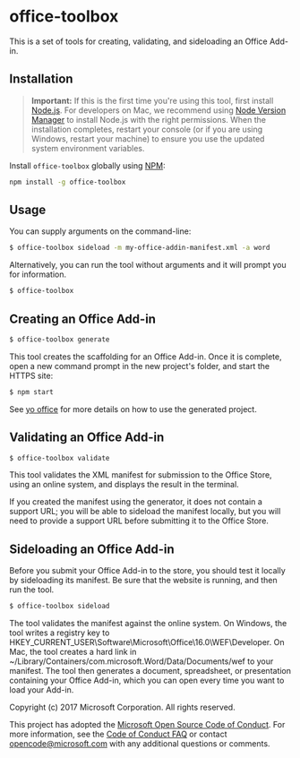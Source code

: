# office-toolbox

This is a set of tools for creating, validating, and sideloading an Office Add-in.

## Installation
> **Important:** If this is the first time you're using this tool, first install [Node.js](https://nodejs.org). For developers on Mac, we recommend using [Node Version Manager](https://github.com/creationix/nvm) to install Node.js with the right permissions. When the installation completes, restart your console (or if you are using Windows, restart your machine) to ensure you use the updated system environment variables.

Install `office-toolbox` globally using [NPM](http://npmjs.org/):
```bash
npm install -g office-toolbox
```

## Usage
You can supply arguments on the command-line:

```bash
$ office-toolbox sideload -m my-office-addin-manifest.xml -a word
```

Alternatively, you can run the tool without arguments and it will prompt you for information.

```bash
$ office-toolbox
```

## Creating an Office Add-in
```bash
$ office-toolbox generate
```

This tool creates the scaffolding for an Office Add-in. Once it is complete, open a new command prompt in the new project's folder, and start the HTTPS site:
```bash
$ npm start
```

See [yo office](https://www.npmjs.com/package/generator-office) for more details on how to use the generated project.

## Validating an Office Add-in
```bash
$ office-toolbox validate
```

This tool validates the XML manifest for submission to the Office Store, using an online system, and displays the result in the terminal. 

If you created the manifest using the generator, it does not contain a support URL; you will be able to sideload the manifest locally, but you will need to provide a support URL before submitting it to the Office Store.

## Sideloading an Office Add-in
Before you submit your Office Add-in to the store, you should test it locally by sideloading its manifest. Be sure that the website is running, and then run the tool.

```bash
$ office-toolbox sideload
```

The tool validates the manifest against the online system. On Windows, the tool writes a registry key to HKEY\_CURRENT\_USER\Software\Microsoft\Office\16.0\WEF\Developer. On Mac, the tool creates a hard link in ~/Library/Containers/com.microsoft.Word/Data/Documents/wef to your manifest. The tool then generates a document, spreadsheet, or presentation containing your Office Add-in, which you can open every time you want to load your Add-in.

Copyright (c) 2017 Microsoft Corporation. All rights reserved.

This project has adopted the [Microsoft Open Source Code of Conduct](https://opensource.microsoft.com/codeofconduct/). For more information, see the [Code of Conduct FAQ](https://opensource.microsoft.com/codeofconduct/faq/) or contact [opencode@microsoft.com](mailto:opencode@microsoft.com) with any additional questions or comments.
